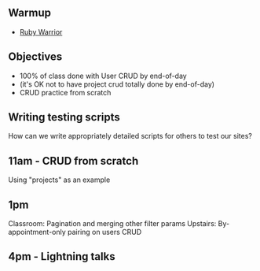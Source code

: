## Warmup

* [Ruby Warrior](https://www.bloc.io/ruby-warrior/#/warriors/new)

## Objectives

* 100% of class done with User CRUD by end-of-day
* (it's OK not to have project crud totally done by end-of-day)
* CRUD practice from scratch

## Writing testing scripts

How can we write appropriately detailed scripts for others to test our sites?

## 11am - CRUD from scratch

Using "projects" as an example

## 1pm

Classroom: Pagination and merging other filter params
Upstairs: By-appointment-only pairing on users CRUD

## 4pm - Lightning talks
